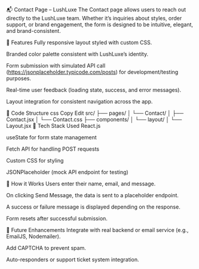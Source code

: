 📬 Contact Page – LushLuxe
The Contact page allows users to reach out directly to the LushLuxe team. Whether it’s inquiries about styles, order support, or brand engagement, the form is designed to be intuitive, elegant, and brand-consistent.

🔧 Features
Fully responsive layout styled with custom CSS.

Branded color palette consistent with LushLuxe’s identity.

Form submission with simulated API call (https://jsonplaceholder.typicode.com/posts) for development/testing purposes.

Real-time user feedback (loading state, success, and error messages).

Layout integration for consistent navigation across the app.

📁 Code Structure
css
Copy
Edit
src/
├── pages/
│   └── Contact/
│       ├── Contact.jsx
│       └── Contact.css
├── components/
│   └── layout/
│       └── Layout.jsx
🧠 Tech Stack Used
React.js

useState for form state management

Fetch API for handling POST requests

Custom CSS for styling

JSONPlaceholder (mock API endpoint for testing)

📝 How it Works
Users enter their name, email, and message.

On clicking Send Message, the data is sent to a placeholder endpoint.

A success or failure message is displayed depending on the response.

Form resets after successful submission.

🔮 Future Enhancements
Integrate with real backend or email service (e.g., EmailJS, Nodemailer).

Add CAPTCHA to prevent spam.

Auto-responders or support ticket system integration.
